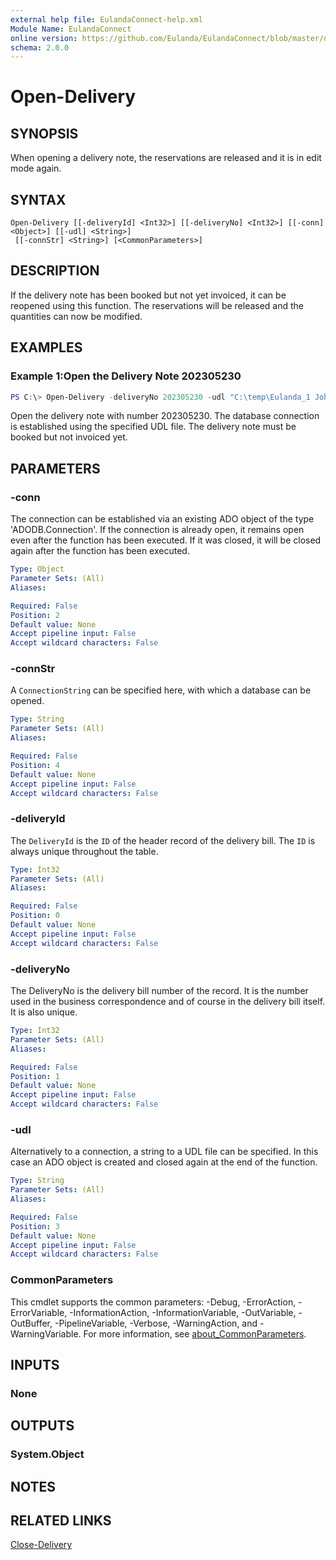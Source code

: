 ```yaml
---
external help file: EulandaConnect-help.xml
Module Name: EulandaConnect
online version: https://github.com/Eulanda/EulandaConnect/blob/master/docs/Open-Delivery.md
schema: 2.0.0
---
```


# Open-Delivery

## SYNOPSIS
When opening a delivery note, the reservations are released and it is in edit mode again.

## SYNTAX

```
Open-Delivery [[-deliveryId] <Int32>] [[-deliveryNo] <Int32>] [[-conn] <Object>] [[-udl] <String>]
 [[-connStr] <String>] [<CommonParameters>]
```

## DESCRIPTION
If the delivery note has been booked but not yet invoiced, it can be reopened using this function. The reservations will be released and the quantities can now be modified.

## EXAMPLES

### Example 1:Open the Delivery Note 202305230
```powershell
PS C:\> Open-Delivery -deliveryNo 202305230 -udl "C:\temp\Eulanda_1 JohnDoe.udl"
```

Open the delivery note with number 202305230. The database connection is established using the specified UDL file. The delivery note must be booked but not invoiced yet.

## PARAMETERS

### -conn
The connection can be established via an existing ADO object of the type 'ADODB.Connection'. If the connection is already open, it remains open even after the function has been executed. If it was closed, it will be closed again after the function has been executed.

```yaml
Type: Object
Parameter Sets: (All)
Aliases:

Required: False
Position: 2
Default value: None
Accept pipeline input: False
Accept wildcard characters: False
```

### -connStr
A `ConnectionString` can be specified here, with which a database can be opened.

```yaml
Type: String
Parameter Sets: (All)
Aliases:

Required: False
Position: 4
Default value: None
Accept pipeline input: False
Accept wildcard characters: False
```

### -deliveryId
The `DeliveryId` is the `ID` of the header record of the delivery bill. The `ID` is always unique throughout the table.

```yaml
Type: Int32
Parameter Sets: (All)
Aliases:

Required: False
Position: 0
Default value: None
Accept pipeline input: False
Accept wildcard characters: False
```

### -deliveryNo
The DeliveryNo is the delivery bill number of the record. It is the number used in the business correspondence and of course in the delivery bill itself. It is also unique.

```yaml
Type: Int32
Parameter Sets: (All)
Aliases:

Required: False
Position: 1
Default value: None
Accept pipeline input: False
Accept wildcard characters: False
```

### -udl
Alternatively to a connection, a string to a UDL file can be specified. In this case an ADO object is created and closed again at the end of the function.

```yaml
Type: String
Parameter Sets: (All)
Aliases:

Required: False
Position: 3
Default value: None
Accept pipeline input: False
Accept wildcard characters: False
```

### CommonParameters
This cmdlet supports the common parameters: -Debug, -ErrorAction, -ErrorVariable, -InformationAction, -InformationVariable, -OutVariable, -OutBuffer, -PipelineVariable, -Verbose, -WarningAction, and -WarningVariable. For more information, see [about_CommonParameters](http://go.microsoft.com/fwlink/?LinkID=113216).

## INPUTS

### None

## OUTPUTS

### System.Object
## NOTES

## RELATED LINKS

[Close-Delivery](../functions/Close-Delivery.md)
